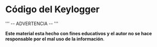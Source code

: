 # Código del Keylogger

''' --  ADVERTENCIA --
'''

**Este material esta hecho con fines educativos y el autor no se hace responsable por el mal uso de la información**.
